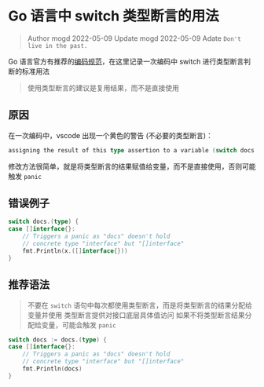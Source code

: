 # Go 语言中 switch 类型断言的用法
> Author mogd 2022-05-09
> Update mogd 2022-05-09
> Adate `Don't live in the past.`

Go 语言官方有推荐的[编码规范](https://go.dev/ref/spec)，在这里记录一次编码中 switch 进行类型断言判断的标准用法

> 使用类型断言的建议是复用结果，而不是直接使用

## 原因

在一次编码中，vscode 出现一个黄色的警告 (不必要的类型断言)：
```go
assigning the result of this type assertion to a variable (switch docs := docs.(type)) could eliminate type assertions in switch cases
```

修改方法很简单，就是将类型断言的结果赋值给变量，而不是直接使用，否则可能触发 `panic`

## 错误例子

```go
switch docs.(type) {
case []interface{}:
    // Triggers a panic as "docs" doesn't hold
    // concrete type "interface" but "[]interface"
    fmt.Println(x.([]interface{}))
}
```

## 推荐语法

> 不要在 `switch` 语句中每次都使用类型断言，而是将类型断言的结果分配给变量并使用
> 类型断言提供对接口底层具体值访问
> 如果不将类型断言结果分配给变量，可能会触发 `panic`

```go
switch docs := docs.(type) {
case []interface{}:
    // Triggers a panic as "docs" doesn't hold
    // concrete type "interface" but "[]interface"
    fmt.Println(docs)
}
```